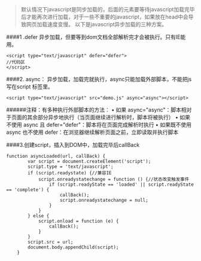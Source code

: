 >默认情况下javascript是同步加载的，后面的元素要等待javascript加载完毕后才能再次进行加载，对于一些不重要的javascript，如果放在head中会导致网页加载速度变慢。 以下是javascript异步加载的三种方案。


####1 .defer
异步加载，但要等到dom文档全部解析完才会被执行。只有IE能用。

````
<script type="text/javascript" defer="defer"> 
//代码区
</script> 
````
####2. async： 
异步加载，加载完就执行，async只能加载外部脚本，不能把js写在script 标签里。
````
<script type="text/javascript" src="demo.js" async="async"></script> 
````
######注释：有多种执行外部脚本的方法： 
• 如果 async="async"：脚本相对于页面的其余部分异步地执行（当页面继续进行解析时，脚本将被执行） 
• 如果不使用 async 且 defer="defer"：脚本将在页面完成解析时执行 
• 如果既不使用 async 也不使用 defer：在浏览器继续解析页面之前，立即读取并执行脚本 

####3.创建script，插入到DOM中，加载完毕后callBack
````
function asyncLoaded(url, callBack) {
        var script = document.createElement('script');
        script.type = 'text/javascript';
        if (script.readystate) {//兼容IE
            script.onreadystatechange = function () {//状态改变触发事件
                if (script.readyState == 'loaded' || script.readyState == 'complete') {
                    callBack();
                    script.onreadystatechange = null;
                }
            }
        } else {
            script.onload = function (e) {
                callBack();
            }
        }
        script.src = url;
        document.body.appendChild(script);
    }
````

